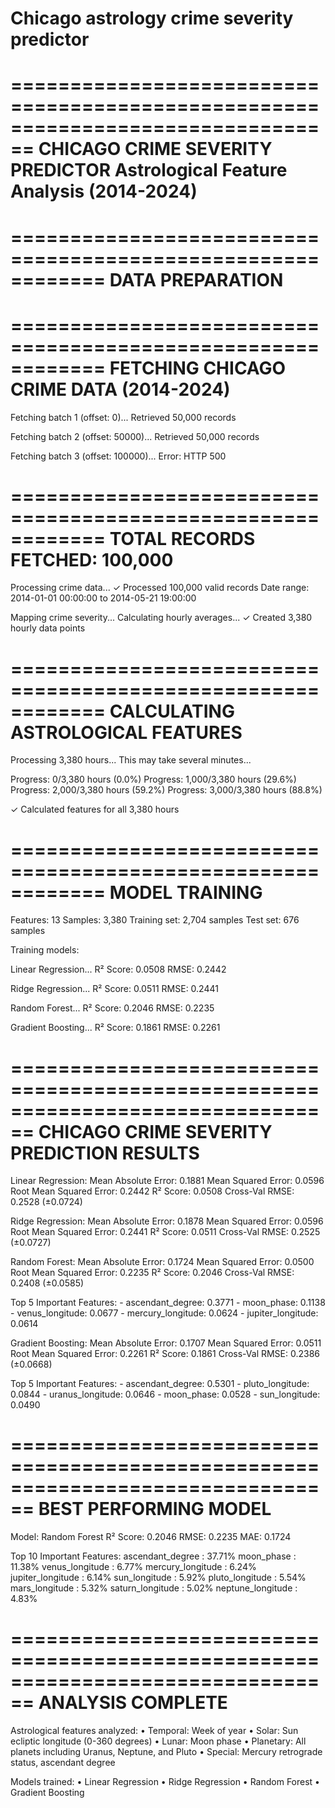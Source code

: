 # Chicago astrology crime severity predictor

================================================================================
CHICAGO CRIME SEVERITY PREDICTOR
Astrological Feature Analysis (2014-2024)
================================================================================

============================================================
DATA PREPARATION
============================================================
============================================================
FETCHING CHICAGO CRIME DATA (2014-2024)
============================================================

Fetching batch 1 (offset: 0)...
  Retrieved 50,000 records

Fetching batch 2 (offset: 50000)...
  Retrieved 50,000 records

Fetching batch 3 (offset: 100000)...
  Error: HTTP 500

============================================================
TOTAL RECORDS FETCHED: 100,000
============================================================

Processing crime data...
✓ Processed 100,000 valid records
  Date range: 2014-01-01 00:00:00 to 2014-05-21 19:00:00

Mapping crime severity...
Calculating hourly averages...
✓ Created 3,380 hourly data points

============================================================
CALCULATING ASTROLOGICAL FEATURES
============================================================
Processing 3,380 hours...
This may take several minutes...

  Progress: 0/3,380 hours (0.0%)
  Progress: 1,000/3,380 hours (29.6%)
  Progress: 2,000/3,380 hours (59.2%)
  Progress: 3,000/3,380 hours (88.8%)

✓ Calculated features for all 3,380 hours

============================================================
MODEL TRAINING
============================================================
Features: 13
Samples: 3,380
Training set: 2,704 samples
Test set: 676 samples

Training models:

  Linear Regression...
    R² Score: 0.0508
    RMSE: 0.2442

  Ridge Regression...
    R² Score: 0.0511
    RMSE: 0.2441

  Random Forest...
    R² Score: 0.2046
    RMSE: 0.2235

  Gradient Boosting...
    R² Score: 0.1861
    RMSE: 0.2261

================================================================================
CHICAGO CRIME SEVERITY PREDICTION RESULTS
================================================================================

Linear Regression:
  Mean Absolute Error: 0.1881
  Mean Squared Error: 0.0596
  Root Mean Squared Error: 0.2442
  R² Score: 0.0508
  Cross-Val RMSE: 0.2528 (±0.0724)

Ridge Regression:
  Mean Absolute Error: 0.1878
  Mean Squared Error: 0.0596
  Root Mean Squared Error: 0.2441
  R² Score: 0.0511
  Cross-Val RMSE: 0.2525 (±0.0727)

Random Forest:
  Mean Absolute Error: 0.1724
  Mean Squared Error: 0.0500
  Root Mean Squared Error: 0.2235
  R² Score: 0.2046
  Cross-Val RMSE: 0.2408 (±0.0585)

  Top 5 Important Features:
    - ascendant_degree: 0.3771
    - moon_phase: 0.1138
    - venus_longitude: 0.0677
    - mercury_longitude: 0.0624
    - jupiter_longitude: 0.0614

Gradient Boosting:
  Mean Absolute Error: 0.1707
  Mean Squared Error: 0.0511
  Root Mean Squared Error: 0.2261
  R² Score: 0.1861
  Cross-Val RMSE: 0.2386 (±0.0668)

  Top 5 Important Features:
    - ascendant_degree: 0.5301
    - pluto_longitude: 0.0844
    - uranus_longitude: 0.0646
    - moon_phase: 0.0528
    - sun_longitude: 0.0490

================================================================================
BEST PERFORMING MODEL
================================================================================

Model: Random Forest
R² Score: 0.2046
RMSE: 0.2235
MAE: 0.1724

Top 10 Important Features:
  ascendant_degree    :  37.71%
  moon_phase          :  11.38%
  venus_longitude     :   6.77%
  mercury_longitude   :   6.24%
  jupiter_longitude   :   6.14%
  sun_longitude       :   5.92%
  pluto_longitude     :   5.54%
  mars_longitude      :   5.32%
  saturn_longitude    :   5.02%
  neptune_longitude   :   4.83%

================================================================================
ANALYSIS COMPLETE
================================================================================

Astrological features analyzed:
  • Temporal: Week of year
  • Solar: Sun ecliptic longitude (0-360 degrees)
  • Lunar: Moon phase
  • Planetary: All planets including Uranus, Neptune, and Pluto
  • Special: Mercury retrograde status, ascendant degree

Models trained:
  • Linear Regression
  • Ridge Regression
  • Random Forest
  • Gradient Boosting
